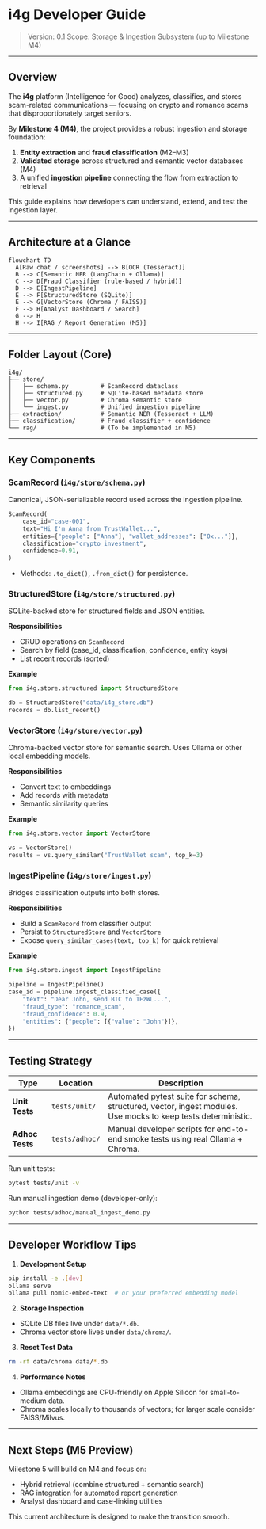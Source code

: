 # i4g Developer Guide

> Version: 0.1
> Scope: Storage & Ingestion Subsystem (up to Milestone M4)

---

## Overview

The **i4g** platform (Intelligence for Good) analyzes, classifies, and stores scam-related communications — focusing on crypto and romance scams that disproportionately target seniors.

By **Milestone 4 (M4)**, the project provides a robust ingestion and storage foundation:

1. **Entity extraction** and **fraud classification** (M2–M3)
2. **Validated storage** across structured and semantic vector databases (M4)
3. A unified **ingestion pipeline** connecting the flow from extraction to retrieval

This guide explains how developers can understand, extend, and test the ingestion layer.

---

## Architecture at a Glance

```mermaid
flowchart TD
  A[Raw chat / screenshots] --> B[OCR (Tesseract)]
  B --> C[Semantic NER (LangChain + Ollama)]
  C --> D[Fraud Classifier (rule-based / hybrid)]
  D --> E[IngestPipeline]
  E --> F[StructuredStore (SQLite)]
  E --> G[VectorStore (Chroma / FAISS)]
  F --> H[Analyst Dashboard / Search]
  G --> H
  H --> I[RAG / Report Generation (M5)]
```

---

## Folder Layout (Core)

```
i4g/
├── store/
│   ├── schema.py         # ScamRecord dataclass
│   ├── structured.py     # SQLite-based metadata store
│   ├── vector.py         # Chroma semantic store
│   └── ingest.py         # Unified ingestion pipeline
├── extraction/           # Semantic NER (Tesseract + LLM)
├── classification/       # Fraud classifier + confidence
└── rag/                  # (To be implemented in M5)
```

---

## Key Components

### ScamRecord (`i4g/store/schema.py`)

Canonical, JSON-serializable record used across the ingestion pipeline.

```python
ScamRecord(
    case_id="case-001",
    text="Hi I'm Anna from TrustWallet...",
    entities={"people": ["Anna"], "wallet_addresses": ["0x..."]},
    classification="crypto_investment",
    confidence=0.91,
)
```

- Methods: `.to_dict()`, `.from_dict()` for persistence.


### StructuredStore (`i4g/store/structured.py`)

SQLite-backed store for structured fields and JSON entities.

**Responsibilities**
- CRUD operations on `ScamRecord`
- Search by field (case_id, classification, confidence, entity keys)
- List recent records (sorted)

**Example**
```python
from i4g.store.structured import StructuredStore

db = StructuredStore("data/i4g_store.db")
records = db.list_recent()
```


### VectorStore (`i4g/store/vector.py`)

Chroma-backed vector store for semantic search. Uses Ollama or other local embedding models.

**Responsibilities**
- Convert text to embeddings
- Add records with metadata
- Semantic similarity queries

**Example**
```python
from i4g.store.vector import VectorStore

vs = VectorStore()
results = vs.query_similar("TrustWallet scam", top_k=3)
```


### IngestPipeline (`i4g/store/ingest.py`)

Bridges classification outputs into both stores.

**Responsibilities**
- Build a `ScamRecord` from classifier output
- Persist to `StructuredStore` and `VectorStore`
- Expose `query_similar_cases(text, top_k)` for quick retrieval

**Example**
```python
from i4g.store.ingest import IngestPipeline

pipeline = IngestPipeline()
case_id = pipeline.ingest_classified_case({
    "text": "Dear John, send BTC to 1FzWL...",
    "fraud_type": "romance_scam",
    "fraud_confidence": 0.9,
    "entities": {"people": [{"value": "John"}]},
})
```

---

## Testing Strategy

| Type | Location | Description |
|------|-----------|-------------|
| **Unit Tests** | `tests/unit/` | Automated pytest suite for schema, structured, vector, ingest modules. Use mocks to keep tests deterministic. |
| **Adhoc Tests** | `tests/adhoc/` | Manual developer scripts for end-to-end smoke tests using real Ollama + Chroma. |

Run unit tests:

```bash
pytest tests/unit -v
```

Run manual ingestion demo (developer-only):

```bash
python tests/adhoc/manual_ingest_demo.py
```

---

## Developer Workflow Tips

1. **Development Setup**

```bash
pip install -e .[dev]
ollama serve
ollama pull nomic-embed-text  # or your preferred embedding model
```

2. **Storage Inspection**
- SQLite DB files live under `data/*.db`.
- Chroma vector store lives under `data/chroma/`.

3. **Reset Test Data**
```bash
rm -rf data/chroma data/*.db
```

4. **Performance Notes**
- Ollama embeddings are CPU-friendly on Apple Silicon for small-to-medium data.
- Chroma scales locally to thousands of vectors; for larger scale consider FAISS/Milvus.

---

## Next Steps (M5 Preview)

Milestone 5 will build on M4 and focus on:

- Hybrid retrieval (combine structured + semantic search)
- RAG integration for automated report generation
- Analyst dashboard and case-linking utilities

This current architecture is designed to make the transition smooth.
